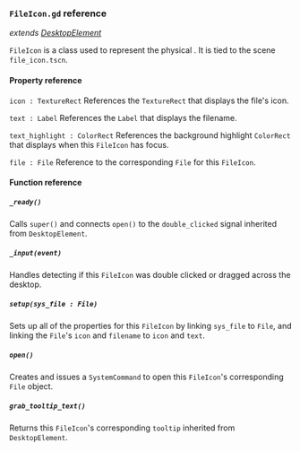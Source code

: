 ### `FileIcon.gd` reference
*extends [DesktopElement](./desktopelement.md)*

`FileIcon` is a class used to represent the physical . It is tied to the scene `file_icon.tscn`.

#### Property reference
`icon : TextureRect`
References the `TextureRect` that displays the file's icon.

`text : Label`
References the `Label` that displays the filename.

`text_highlight : ColorRect`
References the background highlight `ColorRect` that displays when this `FileIcon` has focus.

`file : File`
Reference to the corresponding `File` for this `FileIcon`.

#### Function reference
##### `_ready()`
Calls `super()` and connects `open()` to the `double_clicked` signal inherited from `DesktopElement`.

##### `_input(event)`
Handles detecting if this `FileIcon` was double clicked or dragged across the desktop.

##### `setup(sys_file : File)`
Sets up all of the properties for this `FileIcon` by linking `sys_file` to `File`, and linking the `File`'s `icon` and `filename` to `icon` and `text`.

##### `open()`
Creates and issues a `SystemCommand` to open this `FileIcon`'s corresponding `File` object.

##### `grab_tooltip_text()`
Returns this `FileIcon`'s corresponding `tooltip` inherited from `DesktopElement`.